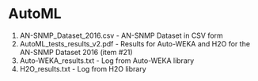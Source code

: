 # AutoML
1. AN-SNMP_Dataset_2016.csv - AN-SNMP Dataset in CSV form
2. AutoML_tests_results_v2.pdf - Results for Auto-WEKA and H2O for the AN-SNMP Dataset 2016 (item #21)
3. Auto-WEKA_results.txt - Log from Auto-WEKA library
4. H2O_results.txt - Log from H2O library

